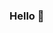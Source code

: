 ### Hello  👋

<!--
**Sinhasanjana/Sinhasanjana** is a ✨ _special_ ✨ repository because its `README.md` (this file) appears on your GitHub profile.

Here are some ideas to get you started:

- 🔭 I’m currently working on ...Khabaitech
- 🌱 I’m currently learning ...Digital Marketing
- 👯 I’m looking to collaborate on ...
- 🤔 I’m looking for help with ...
- 💬 Ask me about ...me
- 📫 How to reach me: ... through social media
- 😄 Pronouns: ...
- ⚡ Fun fact: ...
-->

